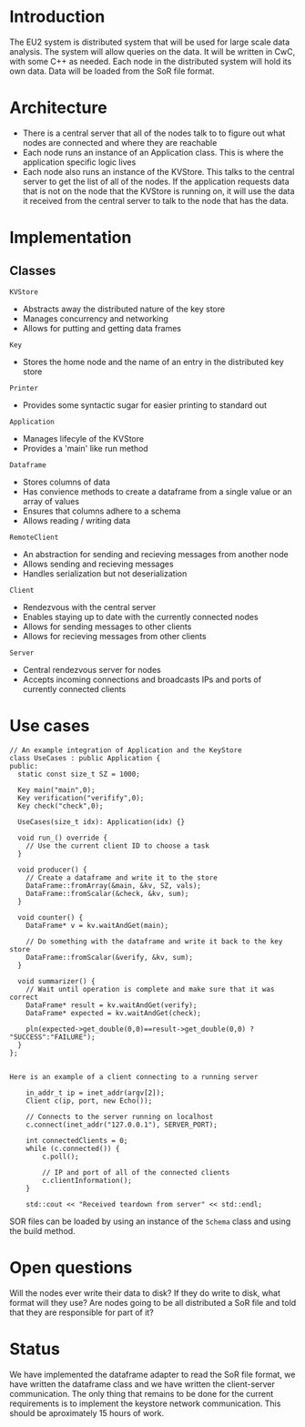 # Introduction
The EU2 system is distributed system that will be used for large scale data analysis. The system will allow queries on the data. It will be written in CwC, with some C++ as needed. Each node in the distributed system will hold its own data. Data will be loaded from the SoR file format.

# Architecture 

- There is a central server that all of the nodes talk to to figure out what nodes are connected and where they are reachable 
- Each node runs an instance of an Application class. This is where the application specific logic lives
- Each node also runs an instance of the KVStore. This talks to the central server to get the list of all of the nodes. If the application requests data that is not on the node that the KVStore is running on, it will use the data it received from the central server to talk to the node that has the data.

# Implementation

##  Classes

`KVStore`
- Abstracts away the distributed nature of the key store
- Manages concurrency and networking 
- Allows for putting and getting data frames

`Key`
- Stores the home node and the name of an entry in the distributed key store

`Printer`
- Provides some syntactic sugar for easier printing to standard out

`Application`
- Manages lifecyle of the KVStore
- Provides a 'main' like run method

`Dataframe`
- Stores columns of data
- Has convience methods to create a dataframe from a single value or an array of values 
- Ensures that columns adhere to a schema
- Allows reading / writing data 

`RemoteClient`
- An abstraction for sending and recieving messages from another node
- Allows sending and recieving messages
- Handles serialization but not deserialization

`Client`
- Rendezvous with the central server
- Enables staying up to date with the currently connected nodes
- Allows for sending messages to other clients
- Allows for recieving messages from other clients

`Server`
- Central rendezvous server for nodes
- Accepts incoming connections and broadcasts IPs and ports of currently connected clients

# Use cases

```
// An example integration of Application and the KeyStore 
class UseCases : public Application {
public:
  static const size_t SZ = 1000;

  Key main("main",0);
  Key verification("verifify",0);
  Key check("check",0);
 
  UseCases(size_t idx): Application(idx) {}
 
  void run_() override {
    // Use the current client ID to choose a task
  }
 
  void producer() {
    // Create a dataframe and write it to the store    
    DataFrame::fromArray(&main, &kv, SZ, vals);
    DataFrame::fromScalar(&check, &kv, sum);
  }
 
  void counter() {
    DataFrame* v = kv.waitAndGet(main);
    
    // Do something with the dataframe and write it back to the key store
    DataFrame::fromScalar(&verify, &kv, sum);
  }
 
  void summarizer() {
    // Wait until operation is complete and make sure that it was correct
    DataFrame* result = kv.waitAndGet(verify);
    DataFrame* expected = kv.waitAndGet(check);
    
    pln(expected->get_double(0,0)==result->get_double(0,0) ? "SUCCESS":"FAILURE");
  }
};


Here is an example of a client connecting to a running server

    in_addr_t ip = inet_addr(argv[2]);
    Client c(ip, port, new Echo());

    // Connects to the server running on localhost
    c.connect(inet_addr("127.0.0.1"), SERVER_PORT);

    int connectedClients = 0;
    while (c.connected()) {
        c.poll();

        // IP and port of all of the connected clients
        c.clientInformation();
    }

    std::cout << "Received teardown from server" << std::endl;

```

SOR files can be loaded by using an instance of the `Schema` class and using the build method.

# Open questions

Will the nodes ever write their data to disk?
If they do write to disk, what format will they use?
Are nodes going to be all distributed a SoR file and told that they are responsible for part of it?

# Status
We have implemented the dataframe adapter to read the SoR file format, we have written the dataframe class and we have written the client-server communication. The only thing that remains to be done for the current requirements is to implement the keystore network communication. This should be aproximately 15 hours of work. 

